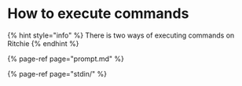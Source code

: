# How to execute commands

{% hint style="info" %}
There is two ways of executing commands on Ritchie
{% endhint %}

{% page-ref page="prompt.md" %}

{% page-ref page="stdin/" %}



